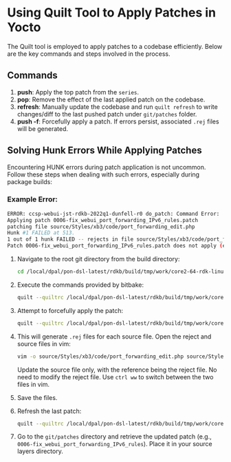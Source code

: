 # Using Quilt Tool to Apply Patches in Yocto

The Quilt tool is employed to apply patches to a codebase efficiently. Below are the key commands and steps involved in the process.

## Commands

1. **push**: Apply the top patch from the `series`.
2. **pop**: Remove the effect of the last applied patch on the codebase.
3. **refresh**: Manually update the codebase and run `quilt refresh` to write changes/diff to the last pushed patch under `git/patches` folder.
4. **push -f**: Forcefully apply a patch. If errors persist, associated `.rej` files will be generated.

## Solving Hunk Errors While Applying Patches

Encountering HUNK errors during patch application is not uncommon. Follow these steps when dealing with such errors, especially during package builds:

### Example Error:

```bash
ERROR: ccsp-webui-jst-rdkb-2022q1-dunfell-r0 do_patch: Command Error: 'quilt --quiltrc /local/dpal/pon-dsl-latest/rdkb/build/tmp/work/core2-64-rdk-linux/ccsp-webui-jst/rdkb-2022q1-dunfell-r0/recipe-sysroot-native/etc/quiltrc push' exited with 0  Output:
Applying patch 0006-fix_webui_port_forwarding_IPv6_rules.patch
patching file source/Styles/xb3/code/port_forwarding_edit.php
Hunk #1 FAILED at 513.
1 out of 1 hunk FAILED -- rejects in file source/Styles/xb3/code/port_forwarding_edit.php
Patch 0006-fix_webui_port_forwarding_IPv6_rules.patch does not apply (enforce with -f)
```

1. Navigate to the root git directory from the build directory:
   ```bash
   cd /local/dpal/pon-dsl-latest/rdkb/build/tmp/work/core2-64-rdk-linux/ccsp-webui-jst/rdkb-2022q1-dunfell-r0/git
   ```

2. Execute the commands provided by bitbake:
   ```bash
   quilt --quiltrc /local/dpal/pon-dsl-latest/rdkb/build/tmp/work/core2-64-rdk-linux/ccsp-webui-jst/rdkb-2022q1-dunfell-r0/recipe-sysroot-native/etc/quiltrc push
   ```

3. Attempt to forcefully apply the patch:
   ```bash
   quilt --quiltrc /local/dpal/pon-dsl-latest/rdkb/build/tmp/work/core2-64-rdk-linux/ccsp-webui-jst/rdkb-2022q1-dunfell-r0/recipe-sysroot-native/etc/quiltrc push -f
   ```

4. This will generate `.rej` files for each source file. Open the reject and source files in vim:
   ```bash
   vim -o source/Styles/xb3/code/port_forwarding_edit.php source/Styles/xb3/code/port_forwarding_edit.php.rej
   ```
   Update the source file only, with the reference being the reject file. No need to modify the reject file. Use `ctrl ww` to switch between the two files in vim.

5. Save the files.

6. Refresh the last patch:
   ```bash
   quilt --quiltrc /local/dpal/pon-dsl-latest/rdkb/build/tmp/work/core2-64-rdk-linux/ccsp-webui-jst/rdkb-2022q1-dunfell-r0/recipe-sysroot-native/etc/quiltrc push -f
   ```

7. Go to the `git/patches` directory and retrieve the updated patch (e.g., `0006-fix_webui_port_forwarding_IPv6_rules`). Place it in your source layers directory.
